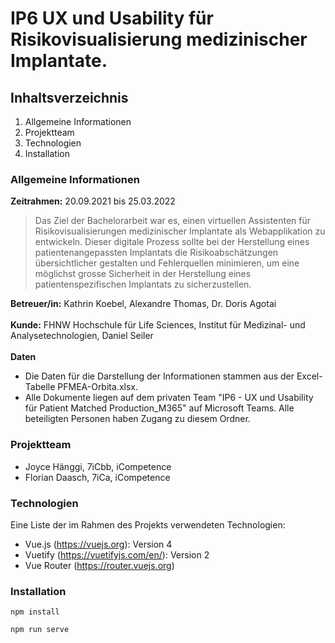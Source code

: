 # IP6 UX und Usability für Risikovisualisierung medizinischer Implantate.


## Inhaltsverzeichnis
1. Allgemeine Informationen
2. Projektteam
3. Technologien
4. Installation

### Allgemeine Informationen
**Zeitrahmen:** 20.09.2021 bis 25.03.2022
>Das Ziel der Bachelorarbeit war es, einen virtuellen Assistenten für Risikovisualisierungen medizinischer Implantate als Webapplikation zu entwickeln.
Dieser digitale Prozess sollte bei der Herstellung eines patientenangepassten Implantats die Risikoabschätzungen übersichtlicher gestalten und Fehlerquellen minimieren, um eine möglichst grosse Sicherheit in der Herstellung eines patientenspezifischen Implantats zu sicherzustellen.


**Betreuer/in:** Kathrin Koebel, Alexandre Thomas, Dr. Doris Agotai
<br>
<br>
**Kunde:** FHNW Hochschule für Life Sciences, Institut für Medizinal- und Analysetechnologien, Daniel Seiler
<br>
<br>
**Daten**
* Die Daten für die Darstellung der Informationen stammen aus der Excel-Tabelle PFMEA-Orbita.xlsx.
* Alle Dokumente liegen auf dem privaten Team "IP6 - UX und Usability für Patient Matched Production_M365" auf Microsoft Teams. Alle beteiligten Personen haben Zugang zu diesem Ordner.

### Projektteam
* Joyce Hänggi, 7iCbb, iCompetence
* Florian Daasch, 7iCa, iCompetence

### Technologien
Eine Liste der im Rahmen des Projekts verwendeten Technologien:
* Vue.js (https://vuejs.org): Version 4
* Vuetify (https://vuetifyjs.com/en/): Version 2
* Vue Router (https://router.vuejs.org)




### Installation
```
npm install
```
```
npm run serve
```
